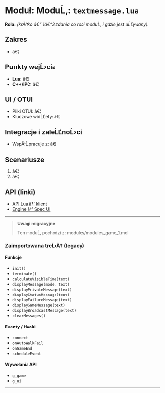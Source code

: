 # Moduł: ModuĹ‚: `textmessage.lua`
**Rola:** *(krĂłtko â€“ 1â€“3 zdania co robi moduĹ‚ i gdzie jest uĹĽywany).*

## Zakres
- â€¦

## Punkty wejĹ›cia
- **Lua:** â€¦
- **C++/IPC:** â€¦

## UI / OTUI
- Pliki OTUI: â€¦
- Kluczowe widĹĽety: â€¦

## Integracje i zaleĹĽnoĹ›ci
- WspĂłĹ‚pracuje z: â€¦

## Scenariusze
1. â€¦
2. â€¦

## API (linki)
- [API Lua â†’ klient](../../api/lua/luafunctions_client.md)
- [Engine â†’ Spec UI](../../api/engine/otclient_v_8_specyfikacja_ui.md)

---

> **Uwagi migracyjne**
>
> Ten moduĹ‚ pochodzi z: modules/modules_game_1.md

### Zaimportowana treĹ›Ä‡ (legacy)
#### Funkcje

- `init()`
- `terminate()`
- `calculateVisibleTime(text)`
- `displayMessage(mode, text)`
- `displayPrivateMessage(text)`
- `displayStatusMessage(text)`
- `displayFailureMessage(text)`
- `displayGameMessage(text)`
- `displayBroadcastMessage(text)`
- `clearMessages()`


#### Eventy / Hooki

- `connect`
- `onAutoWalkFail`
- `onGameEnd`
- `scheduleEvent`


#### Wywołania API

- `g_game`
- `g_ui`

---
